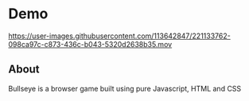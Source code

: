 # Demo


https://user-images.githubusercontent.com/113642847/221133762-098ca97c-c873-436c-b043-5320d2638b35.mov


## About
Bullseye is a browser game built using pure Javascript, HTML and CSS
